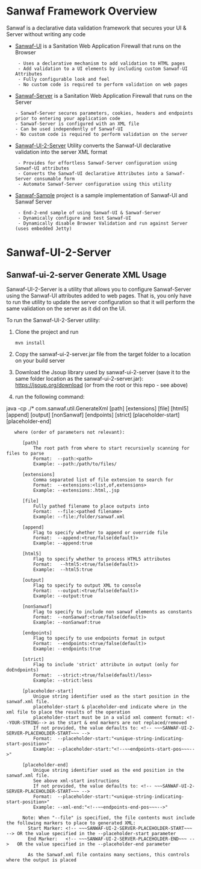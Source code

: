 # Sanwaf Framework Overview
 Sanwaf is a declarative data validation framework that secures your UI & Server without writing any code

- [Sanwaf-UI](https://github.com/bernardo1024/Sanwaf-UI) is a Sanitation Web Application Firewall that runs on the Browser
        
       - Uses a declarative mechanism to add validation to HTML pages
       - Add validation to a UI elements by including custom Sanwaf-UI Attributes
       - Fully configurable look and feel
       - No custom code is required to perform validation on web pages

-  [Sanwaf-Server](https://github.com/bernardo1024/Sanwaf-Server) is a Sanitation Web Application Firewall that runs on the Server
        
       - Sanwaf-Server secures parameters, cookies, headers and endpoints prior to entering your application code
       - Sanwaf-Server is configured with an XML file
       - Can be used independently of Sanwaf-UI
       - No custom code is required to perform validation on the server

- [Sanwaf-UI-2-Server](https://github.com/bernardo1024/Sanwaf-UI-2-Server) Utility converts the Sanwaf-UI declarative validation into the server XML format
        
       - Provides for effortless Sanwaf-Server configuration using Sanwaf-UI attributes
       - Converts the Sanwaf-UI declarative Attributes into a Sanwaf-Server consumable form
       - Automate Sanwaf-Server configuration using this utility

- [Sanwaf-Sample](https://github.com/bernardo1024/Sanwaf-Sample) project is a sample implementation of Sanwaf-UI and Sanwaf Server

       - End-2-end sample of using Sanwaf-UI & Sanwaf-Server
       - Dynamically configure and test Sanwaf-UI 
       - Dynamically disable Browser Validation and run against Server (uses embedded Jetty)

# Sanwaf-UI-2-Server
Sanwaf-ui-2-server Generate XML Usage
-------------------------------------

Sanwaf-UI-2-Server is a utility that allows you to configure Sanwaf-Server using the Sanwaf-UI attributes added to web pages.  That is, you only have to run the utility to update the server configuration so that it will perform the same validation on the server as it did on the UI.

To run the Sanwaf-UI-2-Server utility:

1. Clone the project and run 
           
       mvn install 
        
3. Copy the sanwaf-ui-2-server.jar file from the target folder to a location on your build server

4. Download the Jsoup library used by sanwaf-ui-2-server (save it to the same folder location as the sanwaf-ui-2-server.jar): https://jsoup.org/download (or from the root or this repo - see above)

5. run the following command:

java -cp ./* com.sanwaf.util.GenerateXml [path] [extensions] [file] [html5] [append] [output] [nonSanwaf] [endpoints] [strict] [placeholder-start] [placeholder-end]

       where (order of parameters not relevant):
        
          [path] 
              The root path from where to start recursively scanning for files to parse
              Format:  --path:<path>
              Example: --path:/path/to/files/

          [extensions]
              Comma separated list of file extension to search for
              Format:  --extensions:<list,of,extensions>
              Example: --extensions:.html,.jsp

          [file]
              Fully pathed filename to place outputs into
              Format:  --file:<pathed filename>
              Example: --file:/folder/sanwaf.xml

          [append]
              Flag to specify whether to append or override file
              Format:  --append:<true/false(default)>
              Example: --append:true

          [html5]
              Flag to specify whether to process HTML5 attributes
              Format:   --html5:<true/false(default)>
              Example:  --html5:true

          [output]
              Flag to specify to output XML to console
              Format:  --output:<true/false(default)>
              Example: --output:true

          [nonSanwaf]
              Flag to specify to include non sanwaf elements as constants
              Format:  --nonSanwaf:<true/false(default)>
              Example: --nonSanwaf:true

          [endpoints]
              Flag to specify to use endpoints format in output
              Format:  --endpoints:<true/false(default)>
              Example: --endpoints:true

          [strict]
              Flag to include 'strict' attribute in output (only for doEndpoints)
              Format:  --strict:<true/false(default)/less>
              Example: --strict:less

          [placeholder-start]
              Unique string identifier used as the start position in the sanwaf.xml file.
              placeholder-start & placeholder-end indicate where in the xml file to place the results of the operation
              placeholder-start must be in a valid xml comment format: <!--YOUR-STRING--> as the start & end markers are not replaced/removed
              If not provided, the value defaults to: <!-- ~~~SANWAF-UI-2-SERVER-PLACEHOLDER-START~~~ -->
              Format:  --placeholder-start:"<unique-string-indicating-start-position>"
              Example: --placeholder-start:"<!--~~endpoints-start-pos~~~-->"

          [placeholder-end]
              Unique string identifier used as the end position in the sanwaf.xml file.
              See above xml-start instructions
              If not provided, the value defaults to: <!-- ~~~SANWAF-UI-2-SERVER-PLACEHOLDER-START~~~ -->
              Format:  --placeholder-start:"<unique-string-indicating-start-position>"
              Example: --xml-end:"<!--~~endpoints-end-pos~~~-->"
 
          Note: When "--file" is specified, the file contents must include the following markers to place to generated XML:
            Start Marker: <!-- ~~~SANWAF-UI-2-SERVER-PLACEHOLDER-START~~~ --> OR the value specified in the --placeholder-start parameter
            End Marker:   <!-- ~~~SANWAF-UI-2-SERVER-PLACEHOLDER-END~~~ -->   OR the value specified in the --placeholder-end parameter

            As the Sanwaf.xml file contains many sections, this controls where the output is placed
